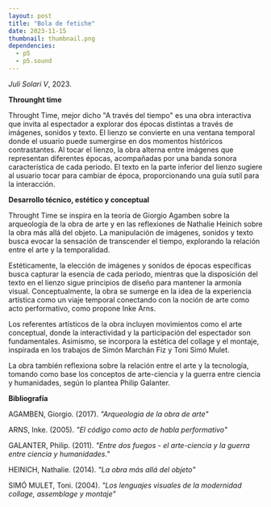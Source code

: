 ```yaml
---
layout: post
title: "Bola de fetiche"
date: 2023-11-15
thumbnail: thumbnail.png
dependencies:
  - p5
  - p5.sound
---
```


<div id="div-sketch">
  <script type="text/javascript" src="sketch.js"></script>
</div>

_Juli Solari V_, 2023.

**Throunght time**

Throught Time, mejor dicho "A través del tiempo" es una obra interactiva que invita al espectador a explorar dos épocas distintas a través de imágenes, sonidos y texto. El lienzo se convierte en una ventana temporal donde el usuario puede sumergirse en dos momentos históricos contrastantes. Al tocar el lienzo, la obra alterna entre imágenes que representan diferentes épocas, acompañadas por una banda sonora característica de cada periodo. El texto en la parte inferior del lienzo sugiere al usuario tocar para cambiar de época, proporcionando una guía sutil para la interacción.

**Desarrollo técnico, estético y conceptual**

Throught Time se inspira en la teoría de Giorgio Agamben sobre la arqueología de la obra de arte y en las reflexiones de Nathalie Heinich sobre la obra más allá del objeto. La manipulación de imágenes, sonidos y texto busca evocar la sensación de transcender el tiempo, explorando la relación entre el arte y la temporalidad.

Estéticamente, la elección de imágenes y sonidos de épocas específicas busca capturar la esencia de cada periodo, mientras que la disposición del texto en el lienzo sigue principios de diseño para mantener la armonía visual. Conceptualmente, la obra se sumerge en la idea de la experiencia artística como un viaje temporal conectando con la noción de arte como acto performativo, como propone Inke Arns.

Los referentes artísticos de la obra incluyen movimientos como el arte conceptual, donde la interactividad y la participación del espectador son fundamentales. Asimismo, se incorpora la estética del collage y el montaje, inspirada en los trabajos de Simón Marchán Fiz y Toni Simó Mulet.

La obra también reflexiona sobre la relación entre el arte y la tecnología, tomando como base los conceptos de arte-ciencia y la guerra entre ciencia y humanidades, según lo plantea Philip Galanter. 

**Bibliografía**

AGAMBEN, Giorgio. (2017). _"Arqueologia de la obra de arte"_

ARNS, Inke. (2005). _"El código como acto de habla performativo"_

GALANTER, Philip. (2011). _"Entre dos fuegos - el arte-ciencia y la guerra entre ciencia y humanidades."_

HEINICH, Nathalie. (2014). _"La obra más allá del objeto"_

SIMÓ MULET, Toni. (2004). _"Los lenguajes visuales de la modernidad collage, assemblage y montaje"_